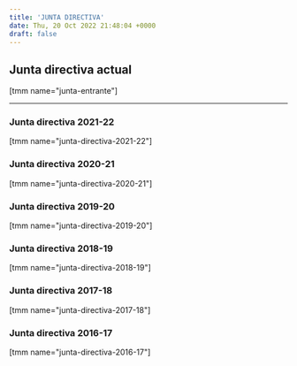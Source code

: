 ```yaml
---
title: 'JUNTA DIRECTIVA'
date: Thu, 20 Oct 2022 21:48:04 +0000
draft: false
---
```


Junta directiva actual
----------------------

\[tmm name="junta-entrante"\]

* * *

### Junta directiva 2021-22

\[tmm name="junta-directiva-2021-22"\]

### Junta directiva 2020-21

\[tmm name="junta-directiva-2020-21"\]

### Junta directiva 2019-20

\[tmm name="junta-directiva-2019-20"\]

### Junta directiva 2018-19

\[tmm name="junta-directiva-2018-19"\]

### Junta directiva 2017-18

\[tmm name="junta-directiva-2017-18"\]

### Junta directiva 2016-17

\[tmm name="junta-directiva-2016-17"\]